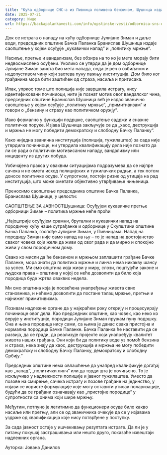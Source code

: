```yaml
---
title: "Кућа одборнице СНС-а из Пивница поливена бензином, Шушница издао саопштење"
date: 2025-07-21
category: Инфо
url: https://backapalankavesti.com/info/opstinske-vesti/odbornica-sns-ostetili-kucu-pivnice/
---
```


Док се истрага о нападу на кућу одборнице Јулијане Зиман и даље води, председник општине Бачка Паланка Бранислав Шушница издаје саопштење у којем осуђује „кукавички напад“ и „политику мржње“.

Насиље, претње и вандализам, без обзира на то ко је мета морају бити недвосмислено осуђени. Уколико се утврди да је дом одборнице Јулијане Зиман заиста био мета напада, онда је реч о озбиљном и недопустивом чину који захтева пуну пажњу институција. Дом било ког грађанина мора бити заштићен од страха, насиља и притисака.

Ипак, упркос томе што полиција није завршила истрагу, нису идентификовани починиоци, нити је познат мотив овог вандалског чина, председник општине Бранислав Шушница већ је издао званично саопштење у којем осуђује „политику мржње“, „примитивизам“ и говори о „бензину и страху као политичком оружју“.

Иако формално у функцији подршке, саопштење садржи и снажне политичке поруке. Изјава Шушница закључује се да „хаос, деструкција и мржња не могу победити демократску и слободну Бачку Паланку“.

Како ниједна званична институција (полиција, тужилаштво) за сада није утврдила починиоце, ни утврдила квалификацију дела није познато да ли се ради о политички мотивисаном нападу, вандализму или инциденту из других побуда.

Уобичајена пракса у оваквим ситуацијама подразумева да се најпре сачека и не омета исход полицијских и тужилачких радњи, а тек потом доносе политичке осуде. У супротном, постоји ризик од утицаја на рад институција, што може ометати објективно утврђивање чињеница.

Преносимо саопштење председника општине Бачка Паланка, Бранислава Шушнице, у целости:

САОПШТЕЊЕ ЗА ЈАВНОСТШушница: Осуђујем кукавичке претње одборници Зиман – политика мржње неће проћи

„Најоштрије осуђујем срамни, брутални и кукавички напад на породичну кућу наше суграђанке и одборнице у Скупштини општине Бачка Паланка, госпође Јулијане Зиман, у Пивницама. Напад на породицу Зиман није само напад на њу – то је напад на достојанство сваког човека који жели да живи од свог рада и да мирно и спокојно живи у свом породичном дому.

Свако ко мисли да ће бензином и мржњом заплашити грађане Бачке Паланке, мора знати да политика мржње и линча нема никакву шансу за успех. Ми смо општина која живи у миру, слози, поштујући законе и људска права – општина у којој се неће дозволити да било која породица буде жртва оваквих недела.

Ми смо општина која је посвећена унапређењу живота свих становника, и нећемо дозволити да постане талац мржње, претњи и најнижег примитивизма.

Позивам надлежне органе да у најкраћем року открију и процесуирају починиоце овог дела. Као председник општине, као човек, као неко ко верује у институције, породици Јулијане Зиман пружам пуну подршку. Она и њена породица нису сами, са њима је данас свака пристојна и нормална породица Бачке Паланке. Бачка Паланка ће наставити да се развија, да се гради, да реализује пројекте који унапређују квалитет живота наших грађана. Они који би да политику воде уз помоћ бензина и страха, нека знају да хаос, деструкција и мржња не могу победити демократску и слободну Бачку Паланку, демократску и слободну Србију.“

Председник општине нема овлашћење да унапред квалификује догађај као „напад“, „политички линч“ или да тврди шта је почињено. То је искључиво у надлежности полиције и јавног тужилаштва. Уместо да позове на смирење, сачека истрагу и позове грађане на јединство, у изјави се користе формулације које могу оставити утисак поларизације, будући да се грађани означавају као „пристојне породице“ у супротности са онима који шире мржњу.

Међутим, потпуно је легитимно да функционери осуде било какво насиље или претњу, али се од званичника очекује да се у изјавама уздрже од квалификација које нису потврђене у поступку.

За сада јавност остаје у ишчекивању резултата истраге. Да ли је у питању покушај застрашивања или нешто друго, показаће извештаји надлежних органа.

Ауторка: Јована Данилов
